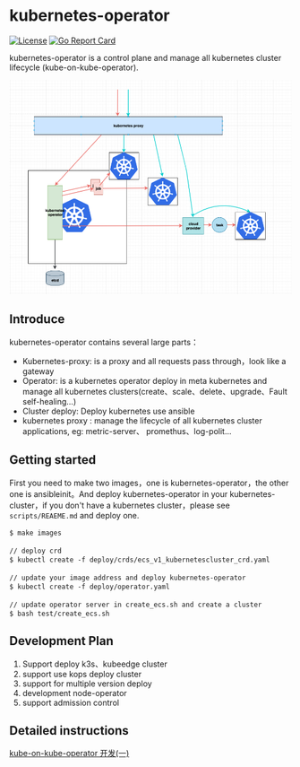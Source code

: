 # kubernetes-operator

[![License](https://img.shields.io/badge/license-Apache%202-4EB1BA.svg)](https://www.apache.org/licenses/LICENSE-2.0.html)
[![Go Report Card](https://goreportcard.com/badge/github.com/gosoon/kubernetes-operator)](https://goreportcard.com/report/github.com/gosoon/kubernetes-operator)

kubernetes-operator is a control plane and manage all kubernetes cluster lifecycle (kube-on-kube-operator).

<img src="doc/images/image-20190804152312149.png"></img>

## Introduce

kubernetes-operator contains several large parts：

- Kubernetes-proxy: is a proxy and all requests pass through，look like a gateway
- Operator: is a kubernetes operator deploy in meta kubernetes and manage all kubernetes clusters(create、scale、delete、upgrade、Fault self-healing...)
- Cluster deploy: Deploy kubernetes use ansible
- kubernetes proxy : manage the lifecycle of all kubernetes cluster applications, eg: metric-server、 promethus、log-polit...

## Getting started

First you need to make two images，one is kubernetes-operator，the other one is ansibleinit。And deploy kubernetes-operator in your kubernetes-cluster，if you don't have a kubernetes cluster，please see `scripts/REAEME.md` and deploy one.

```
$ make images

// deploy crd
$ kubectl create -f deploy/crds/ecs_v1_kubernetescluster_crd.yaml

// update your image address and deploy kubernetes-operator
$ kubectl create -f deploy/operator.yaml

// update operator server in create_ecs.sh and create a cluster
$ bash test/create_ecs.sh
```



## Development Plan

1. Support deploy k3s、kubeedge cluster
2. support use kops deploy cluster
3. support for multiple version deploy
4. development node-operator 
5. support admission control

## Detailed instructions

[kube-on-kube-operator 开发(一)](http://blog.tianfeiyu.com/2019/08/05/kube_on_kube_operator_1/)


